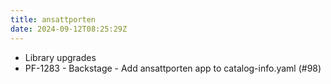 ```yaml
---
title: ansattporten
date: 2024-09-12T08:25:29Z
---
```

- Library upgrades
- PF-1283 - Backstage - Add ansattporten app to catalog-info.yaml (#98)

